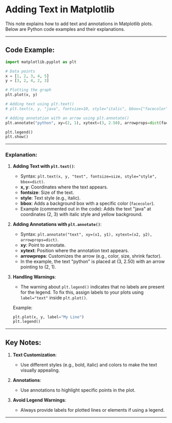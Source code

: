 # Adding Text in Matplotlib

This note explains how to add text and annotations in Matplotlib plots. Below are Python code examples and their explanations.

---

## Code Example:
```python
import matplotlib.pyplot as plt

# Data points
x = [1, 2, 3, 4, 5]
y = [3, 2, 4, 2, 3]

# Plotting the graph
plt.plot(x, y)

# Adding text using plt.text()
# plt.text(x, y, "java", fontsize=10, style="italic", bbox={"facecolor": "y"})

# Adding annotation with an arrow using plt.annotate()
plt.annotate("python", xy=(2, 1), xytext=(3, 2.50), arrowprops=dict(facecolor="black", shrink=100))

plt.legend()
plt.show()
```

---

### Explanation:
1. **Adding Text with `plt.text()`**:
   - Syntax: `plt.text(x, y, "text", fontsize=size, style="style", bbox=dict)`.
   - **x, y**: Coordinates where the text appears.
   - **fontsize**: Size of the text.
   - **style**: Text style (e.g., italic).
   - **bbox**: Adds a background box with a specific color (`facecolor`).
   - Example (commented out in the code): Adds the text "java" at coordinates (2, 3) with italic style and yellow background.

2. **Adding Annotations with `plt.annotate()`**:
   - Syntax: `plt.annotate("text", xy=(x1, y1), xytext=(x2, y2), arrowprops=dict)`.
   - **xy**: Point to annotate.
   - **xytext**: Position where the annotation text appears.
   - **arrowprops**: Customizes the arrow (e.g., color, size, shrink factor).
   - In the example, the text "python" is placed at (3, 2.50) with an arrow pointing to (2, 1).

3. **Handling Warnings**:
   - The warning about `plt.legend()` indicates that no labels are present for the legend. To fix this, assign labels to your plots using `label="text"` inside `plt.plot()`.

   Example:
   ```python
   plt.plot(x, y, label="My Line")
   plt.legend()
   ```

---

## Key Notes:
1. **Text Customization**:
   - Use different styles (e.g., bold, italic) and colors to make the text visually appealing.

2. **Annotations**:
   - Use annotations to highlight specific points in the plot.

3. **Avoid Legend Warnings**:
   - Always provide labels for plotted lines or elements if using a legend.

---


